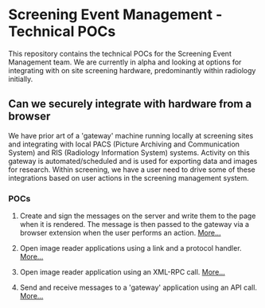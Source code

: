 Screening Event Management - Technical POCs
===========================================

This repository contains the technical POCs for the Screening Event Management team. We are currently in alpha and looking at options for integrating with on site screening hardware, predominantly within radiology initially.

## Can we securely integrate with hardware from a browser

We have prior art of a 'gateway' machine running locally at screening sites and integrating with local PACS (Picture Archiving and Communication System) and RIS (Radiology Information System) systems. Activity on this gateway is automated/scheduled and is used for exporting data and images for research. Within screening, we have a user need to drive some of these integrations based on user actions in the screening management system.

### POCs

1. Create and sign the messages on the server and write them to the page when it is rendered. The message is then passed to the gateway via a browser extension when the user performs an action. [More...](./poc_one/README.md)

2. Open image reader applications using a link and a protocol handler. [More...](./poc_two/README.md)

3. Open image reader application using an XML-RPC call. [More...](./poc_three/README.md)   

4. Send and receive messages to a 'gateway' application using an API call. [More...](./poc_four/README.md)
